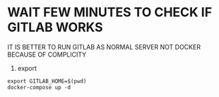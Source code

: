 

# WAIT FEW MINUTES TO CHECK IF GITLAB WORKS

IT IS BETTER TO RUN GITLAB AS NORMAL SERVER NOT DOCKER BECAUSE OF COMPLICITY

1. export

```
export GITLAB_HOME=$(pwd)
docker-compose up -d

```
